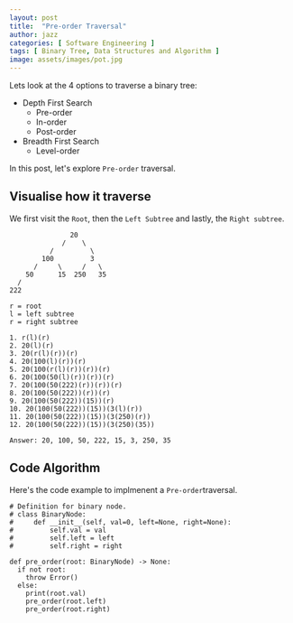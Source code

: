 ```yaml
---
layout: post
title:  "Pre-order Traversal"
author: jazz
categories: [ Software Engineering ]
tags: [ Binary Tree, Data Structures and Algorithm ]
image: assets/images/pot.jpg
---
```


Lets look at the 4 options to traverse a binary tree:

- Depth First Search
  - Pre-order
  - In-order
  - Post-order
- Breadth First Search
  - Level-order

In this post, let's explore `Pre-order` traversal.

## Visualise how it traverse

We first visit the `Root`, then the `Left Subtree` and lastly, the `Right subtree`.

```text
               20
             /    \
          /         \
        100         3
      /     \     /   \
    50      15  250   35
  /
222

r = root
l = left subtree
r = right subtree

1. r(l)(r)
2. 20(l)(r)
3. 20(r(l)(r))(r)
4. 20(100(l)(r))(r)
5. 20(100(r(l)(r))(r))(r)
6. 20(100(50(l)(r))(r))(r)
7. 20(100(50(222)(r))(r))(r)
8. 20(100(50(222))(r))(r)
9. 20(100(50(222))(15))(r)
10. 20(100(50(222))(15))(3(l)(r))
11. 20(100(50(222))(15))(3(250)(r))
12. 20(100(50(222))(15))(3(250)(35))

Answer: 20, 100, 50, 222, 15, 3, 250, 35

```

## Code Algorithm

Here's the code example to implmenent a `Pre-order`traversal.

```py3
# Definition for binary node.
# class BinaryNode:
#     def __init__(self, val=0, left=None, right=None):
#         self.val = val
#         self.left = left
#         self.right = right

def pre_order(root: BinaryNode) -> None:
  if not root:
    throw Error()
  else:
    print(root.val)
    pre_order(root.left)
    pre_order(root.right)
```
